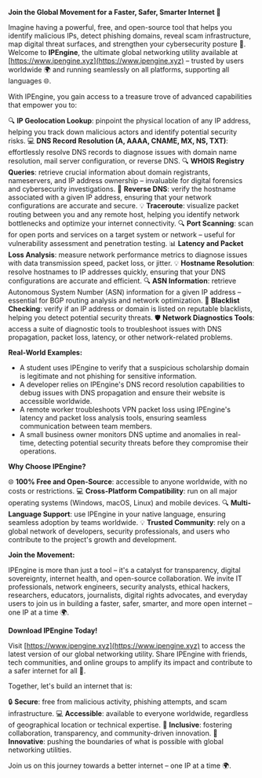 **Join the Global Movement for a Faster, Safer, Smarter Internet 🚀**

Imagine having a powerful, free, and open-source tool that helps you identify malicious IPs, detect phishing domains, reveal scam infrastructure, map digital threat surfaces, and strengthen your cybersecurity posture 🔐. Welcome to **IPEngine**, the ultimate global networking utility available at [https://www.ipengine.xyz](https://www.ipengine.xyz) – trusted by users worldwide 🌍 and running seamlessly on all platforms, supporting all languages 🌐.

With IPEngine, you gain access to a treasure trove of advanced capabilities that empower you to:

🔍 **IP Geolocation Lookup**: pinpoint the physical location of any IP address, helping you track down malicious actors and identify potential security risks.
💻 **DNS Record Resolution (A, AAAA, CNAME, MX, NS, TXT)**: effortlessly resolve DNS records to diagnose issues with domain name resolution, mail server configuration, or reverse DNS.
🔍 **WHOIS Registry Queries**: retrieve crucial information about domain registrants, nameservers, and IP address ownership – invaluable for digital forensics and cybersecurity investigations.
🔄 **Reverse DNS**: verify the hostname associated with a given IP address, ensuring that your network configurations are accurate and secure.
💡 **Traceroute**: visualize packet routing between you and any remote host, helping you identify network bottlenecks and optimize your internet connectivity.
🔍 **Port Scanning**: scan for open ports and services on a target system or network – useful for vulnerability assessment and penetration testing.
📊 **Latency and Packet Loss Analysis**: measure network performance metrics to diagnose issues with data transmission speed, packet loss, or jitter.
💡 **Hostname Resolution**: resolve hostnames to IP addresses quickly, ensuring that your DNS configurations are accurate and efficient.
🔍 **ASN Information**: retrieve Autonomous System Number (ASN) information for a given IP address – essential for BGP routing analysis and network optimization.
🚫 **Blacklist Checking**: verify if an IP address or domain is listed on reputable blacklists, helping you detect potential security threats.
🛡️ **Network Diagnostics Tools**: access a suite of diagnostic tools to troubleshoot issues with DNS propagation, packet loss, latency, or other network-related problems.

**Real-World Examples:**

* A student uses IPEngine to verify that a suspicious scholarship domain is legitimate and not phishing for sensitive information.
* A developer relies on IPEngine's DNS record resolution capabilities to debug issues with DNS propagation and ensure their website is accessible worldwide.
* A remote worker troubleshoots VPN packet loss using IPEngine's latency and packet loss analysis tools, ensuring seamless communication between team members.
* A small business owner monitors DNS uptime and anomalies in real-time, detecting potential security threats before they compromise their operations.

**Why Choose IPEngine?**

🌐 **100% Free and Open-Source**: accessible to anyone worldwide, with no costs or restrictions.
💻 **Cross-Platform Compatibility**: run on all major operating systems (Windows, macOS, Linux) and mobile devices.
🔍 **Multi-Language Support**: use IPEngine in your native language, ensuring seamless adoption by teams worldwide.
💡 **Trusted Community**: rely on a global network of developers, security professionals, and users who contribute to the project's growth and development.

**Join the Movement:**

IPEngine is more than just a tool – it's a catalyst for transparency, digital sovereignty, internet health, and open-source collaboration. We invite IT professionals, network engineers, security analysts, ethical hackers, researchers, educators, journalists, digital rights advocates, and everyday users to join us in building a faster, safer, smarter, and more open internet – one IP at a time 🌍.

**Download IPEngine Today!**

Visit [https://www.ipengine.xyz](https://www.ipengine.xyz) to access the latest version of our global networking utility. Share IPEngine with friends, tech communities, and online groups to amplify its impact and contribute to a safer internet for all 🔗.

Together, let's build an internet that is:

🔒 **Secure**: free from malicious activity, phishing attempts, and scam infrastructure.
💻 **Accessible**: available to everyone worldwide, regardless of geographical location or technical expertise.
📡 **Inclusive**: fostering collaboration, transparency, and community-driven innovation.
🚀 **Innovative**: pushing the boundaries of what is possible with global networking utilities.

Join us on this journey towards a better internet – one IP at a time 🌍.